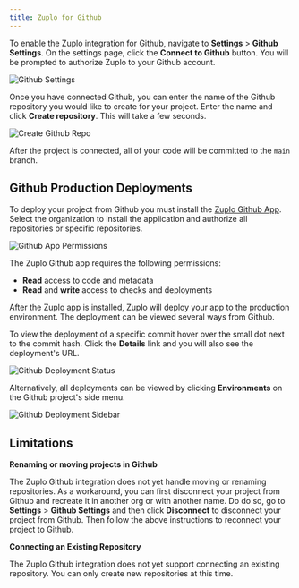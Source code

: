 ```yaml
---
title: Zuplo for Github
---
```


To enable the Zuplo integration for Github, navigate to <SettingsTabIcon /> **Settings** > <GithubIcon /> **Github Settings**. On the settings page, click the **Connect to Github** button. You will be prompted to authorize Zuplo to your Github account.

![Github Settings](../../static/media/github-settings.png)

Once you have connected Github, you can enter the name of the Github repository you would like to create for your project. Enter the name and click **Create repository**. This will take a few seconds.

![Create Github Repo](../../static/media/github-settings-connected.png)

After the project is connected, all of your code will be committed to the `main` branch.

## Github Production Deployments

To deploy your project from Github you must install the [Zuplo Github App](https://github.com/apps/zuplo/installations/new). Select the organization to install the application and authorize all repositories or specific repositories.

![Github App Permissions](../../static/media/github-app-install-perms.png)

The Zuplo Github app requires the following permissions:

- **Read** access to code and metadata
- **Read** and **write** access to checks and deployments

After the Zuplo app is installed, Zuplo will deploy your app to the production environment. The deployment can be viewed several ways from Github.

To view the deployment of a specific commit hover over the small dot next to the commit hash. Click the **Details** link and you will also see the deployment's URL.

![Github Deployment Status](../../static/media/github-deployment-succeed.png)

Alternatively, all deployments can be viewed by clicking **Environments** on the Github project's side menu.

![Github Deployment Sidebar](../../static/media/github-project-environments.png)

## Limitations

**Renaming or moving projects in Github**

The Zuplo Github integration does not yet handle moving or renaming repositories. As a workaround, you can first disconnect your project from Github and recreate it in another org or with another name. Do do so, go to <SettingsTabIcon /> **Settings** > <GithubIcon /> **Github Settings** and then click **Disconnect** to disconnect your project from Github. Then follow the above instructions to reconnect your project to Github.

**Connecting an Existing Repository**

The Zuplo Github integration does not yet support connecting an existing repository. You can only create new repositories at this time.
